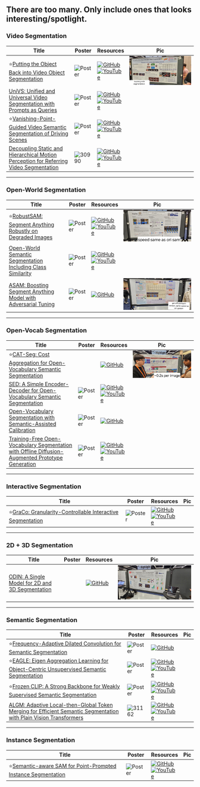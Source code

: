 ## There are too many. Only include ones that looks interesting/spotlight. 

### Video Segmentation
|Title|Poster|Resources|Pic|
|------|------|------|------|
| ⭐[Putting the Object Back into Video Object Segmentation ](https://openaccess.thecvf.com/content/CVPR2024/html/Cheng_Putting_the_Object_Back_into_Video_Object_Segmentation_CVPR_2024_paper.html)|![Poster](https://cvpr.thecvf.com/media/PosterPDFs/CVPR%202024/31438.png?t=1717298944.8735409) | [![GitHub](https://img.shields.io/github/stars/hkchengrex/Cutie?style=social)](https://github.com/hkchengrex/Cutie)<br> [![YouTube](https://img.shields.io/badge/YouTube-%23FF0000.svg?style=for-the-badge&logo=YouTube&logoColor=white)](https://www.youtube.com/watch?v=zA5wNUTf7hY)| ![Pic](https://github.com/HeChengHui/CVPR2024/blob/main/Papers/Topics/Segmentation/assets/WhatsApp%20Image%202024-07-03%20at%2017.15.27.jpeg)
| [UniVS: Unified and Universal Video Segmentation with Prompts as Queries ](https://openaccess.thecvf.com/content/CVPR2024/html/Li_UniVS_Unified_and_Universal_Video_Segmentation_with_Prompts_as_Queries_CVPR_2024_paper.html)|![Poster](https://github.com/HeChengHui/CVPR2024/blob/main/Papers/Topics/Segmentation/assets/31859.png) | [![GitHub](https://img.shields.io/github/stars/MinghanLi/UniVS?style=social)](https://github.com/MinghanLi/UniVS)<br> [![YouTube](https://img.shields.io/badge/YouTube-%23FF0000.svg?style=for-the-badge&logo=YouTube&logoColor=white)](https://www.youtube.com/watch?v=Je8BrxatgsU)
| ⭐[Vanishing-Point-Guided Video Semantic Segmentation of Driving Scenes ](https://openaccess.thecvf.com/content/CVPR2024/html/Guo_Vanishing-Point-Guided_Video_Semantic_Segmentation_of_Driving_Scenes_CVPR_2024_paper.html)|![Poster](https://cvpr.thecvf.com/media/PosterPDFs/CVPR%202024/29993.png?t=1717296403.025962) | [![GitHub](https://img.shields.io/github/stars/RascalGdd/VPSeg?style=social)](https://github.com/RascalGdd/VPSeg)<br> [![YouTube](https://img.shields.io/badge/YouTube-%23FF0000.svg?style=for-the-badge&logo=YouTube&logoColor=white)](https://www.youtube.com/watch?v=uaE_BTBRduQ)
| [Decoupling Static and Hierarchical Motion Perception for Referring Video Segmentation ](https://openaccess.thecvf.com/content/CVPR2024/html/He_Decoupling_Static_and_Hierarchical_Motion_Perception_for_Referring_Video_Segmentation_CVPR_2024_paper.html)| ![30990](https://github.com/HeChengHui/CVPR2024/assets/84503515/9be03a23-4847-4f01-9b7a-141bf2be1059)| [![GitHub](https://img.shields.io/github/stars/heshuting555/DsHmp?style=social)](https://github.com/heshuting555/DsHmp)<br> [![YouTube](https://img.shields.io/badge/YouTube-%23FF0000.svg?style=for-the-badge&logo=YouTube&logoColor=white)](https://www.youtube.com/watch?v=9dGgOgLr488)


---

### Open-World Segmentation
|Title|Poster|Resources|Pic|
|------|------|------|------|
| ⭐[RobustSAM: Segment Anything Robustly on Degraded Images ](https://openaccess.thecvf.com/content/CVPR2024/html/Chen_RobustSAM_Segment_Anything_Robustly_on_Degraded_Images_CVPR_2024_paper.html)| ![Poster](https://github.com/HeChengHui/CVPR2024/blob/main/Papers/Topics/Segmentation/assets/29230.png) | [![GitHub](https://img.shields.io/github/stars/robustsam/RobustSAM?style=social)](https://github.com/robustsam/RobustSAM)<br> [![YouTube](https://img.shields.io/badge/YouTube-%23FF0000.svg?style=for-the-badge&logo=YouTube&logoColor=white)](https://www.youtube.com/watch?v=Awukqkbs6zM)| ![Pic](https://github.com/HeChengHui/CVPR2024/blob/main/Papers/Topics/Segmentation/assets/WhatsApp%20Image%202024-07-03%20at%2023.47.14.jpeg)
| [Open-World Semantic Segmentation Including Class Similarity ](https://openaccess.thecvf.com/content/CVPR2024/html/Sodano_Open-World_Semantic_Segmentation_Including_Class_Similarity_CVPR_2024_paper.html)| ![Poster](https://cvpr.thecvf.com/media/PosterPDFs/CVPR%202024/29608.png?t=1716464601.0709767) | [![GitHub](https://img.shields.io/github/stars/PRBonn/ContMAV?style=social)](https://github.com/PRBonn/ContMAV)<br> [![YouTube](https://img.shields.io/badge/YouTube-%23FF0000.svg?style=for-the-badge&logo=YouTube&logoColor=white)](https://www.youtube.com/watch?v=ei2cbyPQgag)|
| [ASAM: Boosting Segment Anything Model with Adversarial Tuning ](https://openaccess.thecvf.com/content/CVPR2024/html/Li_ASAM_Boosting_Segment_Anything_Model_with_Adversarial_Tuning_CVPR_2024_paper.html)| ![Poster](https://cvpr.thecvf.com/media/PosterPDFs/CVPR%202024/31630.png?t=1717313200.7029068) | [![GitHub](https://img.shields.io/github/stars/luckybird1994/ASAM?style=social)](https://github.com/luckybird1994/ASAM)|![Pic](https://github.com/HeChengHui/CVPR2024/blob/main/Papers/Topics/Segmentation/assets/WhatsApp%20Image%202024-07-03%20at%2023.26.12.jpeg)

---

### Open-Vocab Segmentation
|Title|Poster|Resources|Pic|
|------|------|------|------|
| ⭐[CAT-Seg: Cost Aggregation for Open-Vocabulary Semantic Segmentation ](https://openaccess.thecvf.com/content/CVPR2024/html/Cho_CAT-Seg_Cost_Aggregation_for_Open-Vocabulary_Semantic_Segmentation_CVPR_2024_paper.html)| | [![GitHub](https://img.shields.io/github/stars/KU-CVLAB/CAT-Seg?style=social)](https://github.com/KU-CVLAB/CAT-Seg)| ![Pic](https://github.com/HeChengHui/CVPR2024/blob/main/Papers/Topics/Segmentation/assets/WhatsApp%20Image%202024-07-03%20at%2023.50.35.jpeg)
| [SED: A Simple Encoder-Decoder for Open-Vocabulary Semantic Segmentation ](https://openaccess.thecvf.com/content/CVPR2024/html/Xie_SED_A_Simple_Encoder-Decoder_for_Open-Vocabulary_Semantic_Segmentation_CVPR_2024_paper.html)| ![Poster](https://cvpr.thecvf.com/media/PosterPDFs/CVPR%202024/31675.png?t=1716687368.6970675) | [![GitHub](https://img.shields.io/github/stars/xb534/SED?style=social)](https://github.com/xb534/SED)<br> [![YouTube](https://img.shields.io/badge/YouTube-%23FF0000.svg?style=for-the-badge&logo=YouTube&logoColor=white)](https://www.youtube.com/watch?v=1hfCnjtTtSo)
| [Open-Vocabulary Segmentation with Semantic-Assisted Calibration ](https://openaccess.thecvf.com/content/CVPR2024/html/Liu_Open-Vocabulary_Segmentation_with_Semantic-Assisted_Calibration_CVPR_2024_paper.html)| ![Poster](https://github.com/HeChengHui/CVPR2024/blob/main/Papers/Topics/Segmentation/assets/29834.png) | [![GitHub](https://img.shields.io/github/stars/yongliu20/SCAN?style=social)](https://github.com/yongliu20/SCAN)
| [Training-Free Open-Vocabulary Segmentation with Offline Diffusion-Augmented Prototype Generation ](https://openaccess.thecvf.com/content/CVPR2024/html/Barsellotti_Training-Free_Open-Vocabulary_Segmentation_with_Offline_Diffusion-Augmented_Prototype_Generation_CVPR_2024_paper.html)| ![Poster](https://cvpr.thecvf.com/media/PosterPDFs/CVPR%202024/30941.png?t=1717429631.8403218) | [![GitHub](https://img.shields.io/github/stars/aimagelab/freeda?style=social)](https://github.com/aimagelab/freeda)<br> [![YouTube](https://img.shields.io/badge/YouTube-%23FF0000.svg?style=for-the-badge&logo=YouTube&logoColor=white)](https://www.youtube.com/watch?v=lXpr2DorzQU)


---

### Interactive Segmentation
|Title|Poster|Resources|Pic|
|------|------|------|------|
| ⭐[GraCo: Granularity-Controllable Interactive Segmentation ](https://openaccess.thecvf.com/content/CVPR2024/html/Zhao_GraCo_Granularity-Controllable_Interactive_Segmentation_CVPR_2024_paper.html)| ![Poster](https://cvpr.thecvf.com/media/PosterPDFs/CVPR%202024/31571.png?t=1717420465.3381748) | [![GitHub](https://img.shields.io/github/stars/Zhao-Yian/GraCo?style=social)](https://github.com/Zhao-Yian/GraCo)<br> [![YouTube](https://img.shields.io/badge/YouTube-%23FF0000.svg?style=for-the-badge&logo=YouTube&logoColor=white)](https://www.youtube.com/watch?v=DGCQSLC-prU)

---

### 2D + 3D Segmentation
|Title|Poster|Resources|Pic|
|------|------|------|------|
| [ODIN: A Single Model for 2D and 3D Segmentation ](https://openaccess.thecvf.com/content/CVPR2024/html/Jain_ODIN_A_Single_Model_for_2D_and_3D_Segmentation_CVPR_2024_paper.html)| | [![GitHub](https://img.shields.io/github/stars/ayushjain1144/odin?style=social)](https://github.com/ayushjain1144/odin)|![Pic](https://github.com/HeChengHui/CVPR2024/blob/main/Papers/Topics/Segmentation/assets/WhatsApp%20Image%202024-07-03%20at%2023.02.07.jpeg)

---

### Semantic Segmentation
|Title|Poster|Resources|Pic|
|------|------|------|------|
| ⭐[Frequency-Adaptive Dilated Convolution for Semantic Segmentation ](https://openaccess.thecvf.com/content/CVPR2024/html/Chen_Frequency-Adaptive_Dilated_Convolution_for_Semantic_Segmentation_CVPR_2024_paper.html)|![Poster](https://cvpr.thecvf.com/media/PosterPDFs/CVPR%202024/30701.png?t=1717170034.0834613) | [![GitHub](https://img.shields.io/github/stars/Linwei-Chen/FADC?style=social)](https://github.com/Linwei-Chen/FADC)
| ⭐[EAGLE: Eigen Aggregation Learning for Object-Centric Unsupervised Semantic Segmentation ](https://openaccess.thecvf.com/content/CVPR2024/html/Kim_EAGLE_Eigen_Aggregation_Learning_for_Object-Centric_Unsupervised_Semantic_Segmentation_CVPR_2024_paper.html)|![Poster](https://cvpr.thecvf.com/media/PosterPDFs/CVPR%202024/30293.png?t=1717421354.7938871) | [![GitHub](https://img.shields.io/github/stars/MICV-yonsei/EAGLE?style=social)](https://github.com/MICV-yonsei/EAGLE)<br> [![YouTube](https://img.shields.io/badge/YouTube-%23FF0000.svg?style=for-the-badge&logo=YouTube&logoColor=white)](https://www.youtube.com/watch?v=0a799IDW4e0)
| ⭐[Frozen CLIP: A Strong Backbone for Weakly Supervised Semantic Segmentation ](https://openaccess.thecvf.com/content/CVPR2024/html/Zhang_Frozen_CLIP_A_Strong_Backbone_for_Weakly_Supervised_Semantic_Segmentation_CVPR_2024_paper.html)| ![Poster](https://cvpr.thecvf.com/media/PosterPDFs/CVPR%202024/30253.png?t=1716781257.513028) | [![GitHub](https://img.shields.io/github/stars/zbf1991/WeCLIP?style=social)](https://github.com/zbf1991/WeCLIP)<br> [![YouTube](https://img.shields.io/badge/YouTube-%23FF0000.svg?style=for-the-badge&logo=YouTube&logoColor=white)](https://www.youtube.com/watch?v=Lh489nTm_M0)
| [ALGM: Adaptive Local-then-Global Token Merging for Efficient Semantic Segmentation with Plain Vision Transformers ](https://openaccess.thecvf.com/content/CVPR2024/html/Norouzi_ALGM_Adaptive_Local-then-Global_Token_Merging_for_Efficient_Semantic_Segmentation_with_CVPR_2024_paper.html)| ![31162](https://github.com/HeChengHui/CVPR2024/assets/84503515/05832c15-8d81-458c-8bd0-39cab2532c82)| [![GitHub](https://img.shields.io/github/stars/tue-mps/algm-segmenter?style=social)](https://github.com/tue-mps/algm-segmenter)<br> [![YouTube](https://img.shields.io/badge/YouTube-%23FF0000.svg?style=for-the-badge&logo=YouTube&logoColor=white)](https://www.youtube.com/watch?v=WYGB58Omfz4)

---

### Instance Segmentation
|Title|Poster|Resources|Pic|
|------|------|------|------|
| ⭐[Semantic-aware SAM for Point-Prompted Instance Segmentation ](https://openaccess.thecvf.com/content/CVPR2024/html/Wei_Semantic-aware_SAM_for_Point-Prompted_Instance_Segmentation_CVPR_2024_paper.html)| ![Poster](https://github.com/HeChengHui/CVPR2024/blob/main/Papers/Topics/Segmentation/assets/29420.png) | [![GitHub](https://img.shields.io/github/stars/zhaoyangwei123/SAPNet?style=social)](https://github.com/zhaoyangwei123/SAPNet)<br> [![YouTube](https://img.shields.io/badge/YouTube-%23FF0000.svg?style=for-the-badge&logo=YouTube&logoColor=white)](https://www.youtube.com/watch?v=42-tJFmT7Ao)


